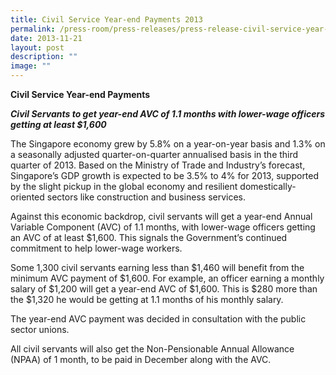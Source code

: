 ```yaml
---
title: Civil Service Year‑end Payments 2013
permalink: /press-room/press-releases/press-release-civil-service-year-end-payments-2013/
date: 2013-11-21
layout: post
description: ""
image: ""
---
```


**Civil Service Year-end Payments**

**_Civil Servants to get year-end AVC of 1.1 months with lower-wage officers getting at least $1,600_**

The Singapore economy grew by 5.8% on a year-on-year basis and 1.3% on a seasonally adjusted quarter-on-quarter annualised basis in the third quarter of 2013. Based on the Ministry of Trade and Industry’s forecast, Singapore’s GDP growth is expected to be 3.5% to 4% for 2013, supported by the slight pickup in the global economy and resilient domestically-oriented sectors like construction and business services. 

Against this economic backdrop, civil servants will get a year-end Annual Variable Component (AVC) of 1.1 months, with lower-wage officers getting an AVC of at least $1,600. This signals the Government’s continued commitment to help lower-wage workers.

Some 1,300 civil servants earning less than $1,460 will benefit from the minimum AVC payment of $1,600. For example, an officer earning a monthly salary of $1,200 will get a year-end AVC of $1,600. This is $280 more than the $1,320 he would be getting at 1.1 months of his monthly salary. 

The year-end AVC payment was decided in consultation with the public sector unions.

All civil servants will also get the Non-Pensionable Annual Allowance (NPAA) of 1 month, to be paid in December along with the AVC.